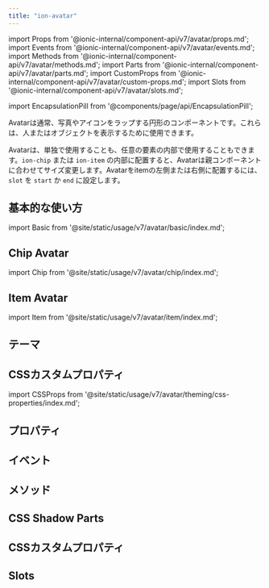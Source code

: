 ```yaml
---
title: "ion-avatar"
---
```


import Props from '@ionic-internal/component-api/v7/avatar/props.md';
import Events from '@ionic-internal/component-api/v7/avatar/events.md';
import Methods from '@ionic-internal/component-api/v7/avatar/methods.md';
import Parts from '@ionic-internal/component-api/v7/avatar/parts.md';
import CustomProps from '@ionic-internal/component-api/v7/avatar/custom-props.md';
import Slots from '@ionic-internal/component-api/v7/avatar/slots.md';

<head>
  <title>ion-avatar: Circular Application Avatar Icon Component</title>
  <meta name="description" content="Ion-avatarsは画像やアイコンを包む円形のアプリケーション部品です。人物や物体を表現することができ、単体でも、要素の中に入れてもかまいません。" />
</head>

import EncapsulationPill from '@components/page/api/EncapsulationPill';

<EncapsulationPill type="shadow" />

Avatarは通常、写真やアイコンをラップする円形のコンポーネントです。これらは、人またはオブジェクトを表示するために使用できます。

Avatarは、単独で使用することも、任意の要素の内部で使用することもできます。`ion-chip` または `ion-item` の内部に配置すると、Avatarは親コンポーネントに合わせてサイズ変更します。Avatarをitemの左側または右側に配置するには、`slot` を `start` か `end` に設定します。

## 基本的な使い方

import Basic from '@site/static/usage/v7/avatar/basic/index.md';

<Basic />

## Chip Avatar

import Chip from '@site/static/usage/v7/avatar/chip/index.md';

<Chip />

## Item Avatar

import Item from '@site/static/usage/v7/avatar/item/index.md';

<Item />

## テーマ

## CSSカスタムプロパティ

import CSSProps from '@site/static/usage/v7/avatar/theming/css-properties/index.md';

<CSSProps />

## プロパティ
<Props />

## イベント
<Events />

## メソッド
<Methods />

## CSS Shadow Parts
<Parts />

## CSSカスタムプロパティ
<CustomProps />

## Slots
<Slots />
